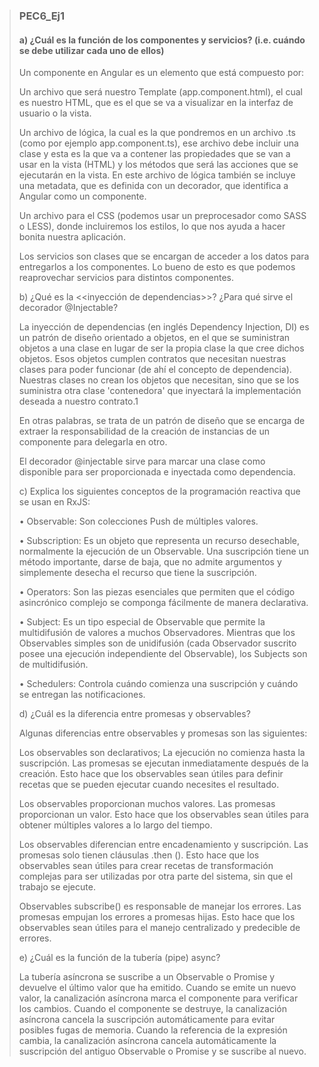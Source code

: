 > ### PEC6_Ej1
>
> #### a) ¿Cuál es la función de los componentes y servicios? (i.e. cuándo se debe utilizar cada uno de ellos)
>
> Un componente en Angular es un elemento que está compuesto por:
>
> Un archivo que será nuestro Template (app.component.html), el cual es nuestro HTML, que es el que se va a visualizar en la interfaz de usuario o la vista.
>
> Un archivo de lógica, la cual es la que pondremos en un archivo .ts (como por ejemplo app.component.ts), ese archivo debe incluir una clase y esta es la que va a contener las propiedades que se van a usar en la vista (HTML) y los métodos que será las acciones que se ejecutarán en la vista. En este archivo de lógica también se incluye una metadata, que es definida con un decorador,  que identifica a Angular como un componente.
>
> Un archivo para el CSS (podemos usar un preprocesador como SASS o LESS), donde incluiremos los estilos, lo que nos ayuda a hacer bonita nuestra aplicación.
>
> Los servicios son clases que se encargan de acceder a los datos para entregarlos a los componentes. Lo bueno de esto es que podemos reaprovechar servicios para distintos componentes.
>
> b) ¿Qué es la <<inyección de dependencias>>? ¿Para qué sirve el decorador @Injectable?
>
> La inyección de dependencias (en inglés Dependency Injection, DI) es un patrón de diseño orientado a objetos, en el que se suministran objetos a una clase en lugar de ser la propia clase la que cree dichos objetos. Esos objetos cumplen contratos que necesitan nuestras clases para poder funcionar (de ahí el concepto de dependencia). Nuestras clases no crean los objetos que necesitan, sino que se los suministra otra clase 'contenedora' que inyectará la implementación deseada a nuestro contrato.1​
>
> En otras palabras, se trata de un patrón de diseño que se encarga de extraer la responsabilidad de la creación de instancias de un componente para delegarla en otro.
> 
> El decorador @injectable sirve para marcar una clase como disponible para ser proporcionada e inyectada como dependencia.
>
> c) Explica los siguientes conceptos de la programación reactiva que se usan en RxJS:
>
> • Observable: Son colecciones Push de múltiples valores.
>
> • Subscription: Es un objeto que representa un recurso desechable, normalmente la ejecución de un Observable. Una suscripción tiene un método importante, darse de baja, que no admite argumentos y simplemente desecha el recurso que tiene la suscripción.
>
> • Operators: Son las piezas esenciales que permiten que el código asincrónico complejo se componga fácilmente de manera declarativa.
>
> • Subject: Es un tipo especial de Observable que permite la multidifusión de valores a muchos Observadores. Mientras que los Observables simples son de unidifusión (cada Observador suscrito posee una ejecución independiente del Observable), los Subjects son de multidifusión.
>
> • Schedulers: Controla cuándo comienza una suscripción y cuándo se entregan las notificaciones.
>
> d) ¿Cuál es la diferencia entre promesas y observables?
>
> Algunas diferencias entre observables y promesas son las siguientes:
>
> Los observables son declarativos; La ejecución no comienza hasta la suscripción. Las promesas se ejecutan inmediatamente después de la creación. Esto hace que los observables sean útiles para definir recetas que se pueden ejecutar cuando necesites el resultado.
>
> Los observables proporcionan muchos valores. Las promesas proporcionan un valor. Esto hace que los observables sean útiles para obtener múltiples valores a lo largo del tiempo.
>
> Los observables diferencian entre encadenamiento y suscripción. Las promesas solo tienen cláusulas .then (). Esto hace que los observables sean útiles para crear recetas de transformación complejas para ser utilizadas por otra parte del sistema, sin que el trabajo se ejecute.
>
> Observables subscribe() es responsable de manejar los errores. Las promesas empujan los errores a promesas hijas. Esto hace que los observables sean útiles para el manejo centralizado y predecible de errores.
>
> e) ¿Cuál es la función de la tubería (pipe) async?
>
> La tubería asíncrona se suscribe a un Observable o Promise y devuelve el último valor que ha emitido. Cuando se emite un nuevo valor, la canalización asíncrona marca el componente para verificar los cambios. Cuando el componente se destruye, la canalización asíncrona cancela la suscripción automáticamente para evitar posibles fugas de memoria. Cuando la referencia de la expresión cambia, la canalización asíncrona cancela automáticamente la suscripción del antiguo Observable o Promise y se suscribe al nuevo.